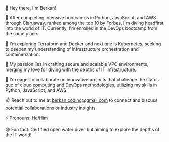 👋 Hey there, I'm Berkan!

🌱 After completing intensive bootcamps in Python, JavaScript, and AWS through Clarusway, ranked among the top 10 by Forbes, I'm diving headfirst into the world of IT. Currently, I'm enrolled in the DevOps bootcamp from the same place.

👀 I'm exploring Terraform and Docker and next one is Kubernetes, seeking to deepen my understanding of infrastructure orchestration and containerization.

🔭 My passion lies in crafting secure and scalable VPC environments, merging my love for diving with the depths of IT infrastructure.

💬 I'm eager to collaborate on innovative projects that challenge the status quo of cloud computing and DevOps methodologies, utilizing my skills in Python, JavaScript, and AWS.

📫 Reach out to me at berkan.coding@gmail.com to connect and discuss potential collaborations or industry insights.

⚡ Pronouns: He/Him

😄 Fun fact: Certified open water diver but aiming to explore the depths of the IT world!

<!---
BerkanTogac/BerkanTogac is a ✨ special ✨ repository because its `README.md` (this file) appears on your GitHub profile.
You can click the Preview link to take a look at your changes.
--->
